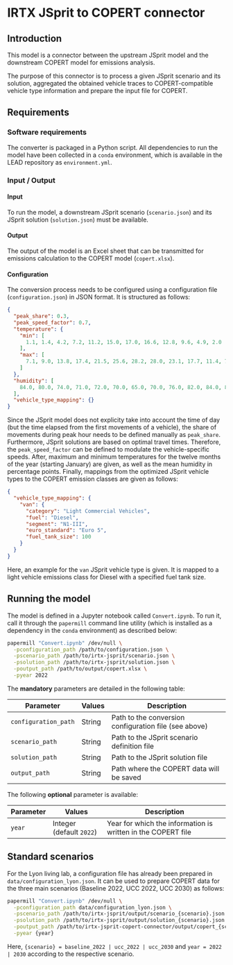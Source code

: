 # IRTX JSprit to COPERT connector

## Introduction

This model is a connector between the upstream JSprit model and the downstream
COPERT model for emissions analysis.

The purpose of this connector is to process a given JSprit scenario and its
solution, aggregated the obtained vehicle traces to COPERT-compatible vehicle
type information and prepare the input file for COPERT.

## Requirements

### Software requirements

The converter is packaged in a Python script. All dependencies to run the model
have been collected in a `conda` environment, which is available in the LEAD
repository as `environment.yml`.

### Input / Output

#### Input

To run the model, a downstream JSprit scenario (`scenario.json`) and its JSprit
solution (`solution.json`) must be available.

#### Output

The output of the model is an Excel sheet that can be transmitted for emissions
calculation to the COPERT model (`copert.xlsx`).

#### Configuration

The conversion process needs to be configured using a configuration file (`configuration.json`)
in JSON format. It is structured as follows:

```json
{
  "peak_share": 0.3,
  "peak_speed_factor": 0.7,
  "temperature": {
    "min": [
      1.1, 1.4, 4.2, 7.2, 11.2, 15.0, 17.0, 16.6, 12.8, 9.6, 4.9, 2.0
    ],
    "max": [
      7.1, 9.0, 13.8, 17.4, 21.5, 25.6, 28.2, 28.0, 23.1, 17.7, 11.4, 7.7
    ]
  },
  "humidity": [
    84.0, 80.0, 74.0, 71.0, 72.0, 70.0, 65.0, 70.0, 76.0, 82.0, 84.0, 86.0
  ],
  "vehicle_type_mapping": {}
}
```

Since the JSprit model does not explicity take into account the time of day (but
the time elapsed from the first movements of a vehicle), the share of movements
during peak hour needs to be defined manually as `peak_share`. Furthermore, JSprit
solutions are based on optimal travel times. Therefore, the `peak_speed_factor`
can be defined to modulate the vehicle-specific speeds. After, maximum and
minimum temperatures for the twelve months of the year (starting January) are
given, as well as the mean humidity in percentage points. Finally, mappings from
the optimized JSprit vehicle types to the COPERT emission classes are given as
follows:

```json
{
  "vehicle_type_mapping": {
    "van": {
      "category": "Light Commercial Vehicles",
      "fuel": "Diesel",
      "segment": "N1-III",
      "euro_standard": "Euro 5",
      "fuel_tank_size": 100
    }
  }
}
```

Here, an example for the `van` JSprit vehicle type is given. It is mapped to a
light vehicle emissions class for Diesel with a specified fuel tank size.

## Running the model

The model is defined in a Jupyter notebook called `Convert.ipynb`. To run it,
call it through the `papermill` command line utility (which is installed as a
dependency in the `conda` environment) as described below:

```bash
papermill "Convert.ipynb" /dev/null \
  -pconfiguration_path /path/to/configuration.json \
  -pscenario_path /path/to/irtx-jsprit/scenario.json \
  -psolution_path /path/to/irtx-jsprit/solution.json \
  -poutput_path /path/to/output/copert.xlsx \
  -pyear 2022
```

The **mandatory** parameters are detailed in the following table:

Parameter             | Values                            | Description
---                   | ---                               | ---
`configuration_path`          | String                            | Path to the conversion configuration file (see above)
`scenario_path`          | String                            | Path to the JSprit scenario definition file
`solution_path`         | String                            | Path to the JSprit solution file
`output_path`         | String                            | Path where the COPERT data will be saved

The following **optional** parameter is available:

Parameter             | Values                            | Description
---                   | ---                               | ---
`year`     | Integer (default `2022`)                     | Year for which the information is written in the COPERT file

## Standard scenarios

For the Lyon living lab, a configuration file has already been prepared in
`data/configuration_lyon.json`. It can be used to prepare COPERT data for the
three main scenarios (Baseline 2022, UCC 2022, UCC 2030) as follows:

```bash
papermill "Convert.ipynb" /dev/null \
  -pconfiguration_path data/configuration_lyon.json \
  -pscenario_path /path/to/irtx-jsprit/output/scenario_{scenario}.json \
  -psolution_path /path/to/irtx-jsprit/output/solution_{scenario}.json \
  -poutput_path /path/to/irtx-jsprit-copert-connector/output/copert_{scenario}.xlsx \
  -pyear {year}
```

Here, `{scenario} = baseline_2022 | ucc_2022 | ucc_2030` and `year = 2022 | 2030`
according to the respective scenario.
